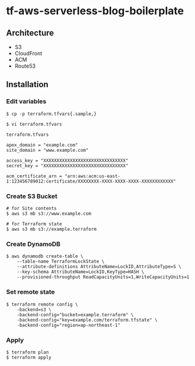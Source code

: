# tf-aws-serverless-blog-boilerplate

## Architecture

- S3
- CloudFront
- ACM
- Route53

## Installation

### Edit variables

```
$ cp -p terraform.tfvars{.sample,}

$ vi terraform.tfvars
```

`terraform.tfvars`

```
apex_domain = "example.com"
site_domain = "www.example.com"

access_key = "XXXXXXXXXXXXXXXXXXXXXXXXXXXXXXX"
secret_key = "XXXXXXXXXXXXXXXXXXXXXXXXXXXXXXX"

acm_certificate_arn = "arn:aws:acm:us-east-1:123456789012:certificate/XXXXXXXX-XXXX-XXXX-XXXX-XXXXXXXXXXXX"
```

### Create S3 Bucket

```
# for Site contents
$ aws s3 mb s3://www.example.com

# for Terraform state
$ aws s3 mb s3://example.terraform
```

### Create DynamoDB

```
$ aws dynamodb create-table \
    --table-name TerraformLockState \
    --attribute-definitions AttributeName=LockID,AttributeType=S \
    --key-schema AttributeName=LockID,KeyType=HASH \
    --provisioned-throughput ReadCapacityUnits=1,WriteCapacityUnits=1
```

### Set remote state

```
$ terraform remote config \
    -backend=s3 \
    -backend-config="bucket=example.terraform" \
    -backend-config="key=example.com/terraform.tfstate" \
    -backend-config="region=ap-northeast-1"
```

### Apply

```
$ terraform plan
$ terraform apply
```
